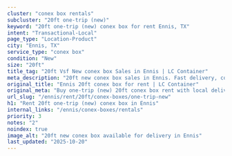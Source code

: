 ```yaml
---
cluster: "conex box rentals"
subcluster: "20ft one-trip (new)"
keyword: "20ft one-trip (new) conex box for rent Ennis, TX"
intent: "Transactional-Local"
page_type: "Location-Product"
city: "Ennis, TX"
service_type: "conex box"
condition: "New"
size: "20ft"
title_tag: "20ft Vsf New conex box Sales in Ennis | LC Container"
meta_description: "20ft new conex box sales in Ennis. Fast delivery, competitive pricing. Serving conex boxes area. Quote ID: 3D4. Call (214) 524-4168 for your free quote today."
original_title: "Ennis 20ft conex box for rent | LC Container"
original_meta: "Buy one-trip (new) 20ft conex box rent with local delivery in Ennis, TX. LC Container — local Since 2003. Request a fast quote today."
url_slug: "/ennis/rent/20ft/conex-boxes/one-trip-new"
h1: "Rent 20ft one-trip (new) conex box in Ennis"
internal_links: "/ennis/conex-boxes/rentals"
priority: 3
notes: "2"
noindex: true
image_alt: "20ft new conex box available for delivery in Ennis"
last_updated: "2025-10-20"
---
```


<!-- TODO: Add unique city/inventory copy, images, and internal links here. -->
